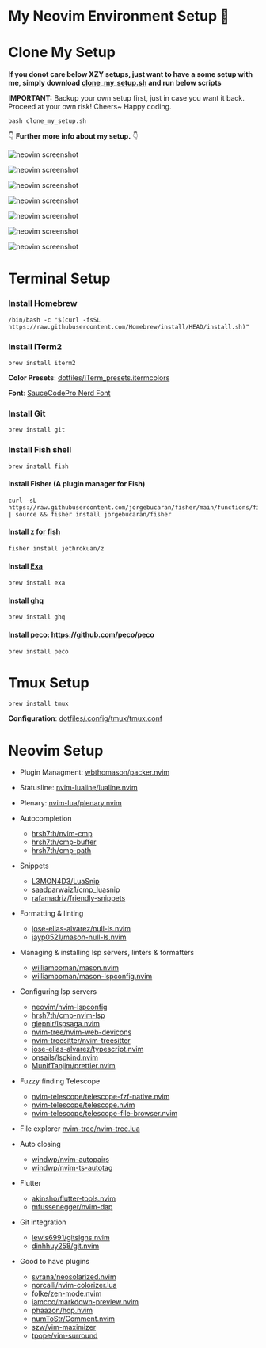 # My Neovim Environment Setup 🚀

# Clone My Setup

**If you donot care below XZY setups, just want to have a some setup with me, simply download [clone_my_setup.sh](https://github.com/nickdevhouse/dotfiles/blob/main/clone_my_setup.sh) and run below scripts**

**IMPORTANT:** Backup your own setup first, just in case you want it back. Proceed at your own risk! Cheers~ Happy coding.

```
bash clone_my_setup.sh
```

👇 **Further more info about my setup.** 👇

![neovim screenshot](./demo/demo_1.png)

![neovim screenshot](./demo/demo_2.png)

![neovim screenshot](./demo/demo_3.png)

![neovim screenshot](./demo/demo_4.png)

![neovim screenshot](./demo/demo_5.png)

![neovim screenshot](./demo/demo_6.png)

![neovim screenshot](./demo/demo_7.png)

# Terminal Setup

### Install Homebrew

```
/bin/bash -c "$(curl -fsSL https://raw.githubusercontent.com/Homebrew/install/HEAD/install.sh)"
```

### Install iTerm2

```
brew install iterm2
```

**Color Presets**: [dotfiles/iTerm_presets.itermcolors](dotfiles/iTerm_presets.itermcolors)

**Font**: [SauceCodePro Nerd Font](https://www.nerdfonts.com/font-downloads)

### Install Git

```
brew install git
```

### Install Fish shell

```
brew install fish
```

#### Install Fisher (A plugin manager for Fish)

```
curl -sL https://raw.githubusercontent.com/jorgebucaran/fisher/main/functions/fisher.fish | source && fisher install jorgebucaran/fisher
```

#### Install [z for fish](https://github.com/jethrokuan/z')

```
fisher install jethrokuan/z
```

#### Install [Exa](https://the.exa.website/)

```
brew install exa
```

#### Install [ghq](https://github.com/x-motemen/ghq)

```
brew install ghq
```

#### Install peco: https://github.com/peco/peco

```
brew install peco
```

# Tmux Setup

```
brew install tmux
```

**Configuration**: [dotfiles/.config/tmux/tmux.conf](dotfiles/.config/tmux/tmux.conf)

# Neovim Setup

- Plugin Managment: [wbthomason/packer.nvim](https://github.com/wbthomason/packer.nvim)

- Statusline: [nvim-lualine/lualine.nvim](https://github.com/nvim-lualine/lualine.nvim)

- Plenary: [nvim-lua/plenary.nvim](https://github.com/nvim-lua/plenary.nvim)

- Autocompletion

  - [hrsh7th/nvim-cmp](https://github.com/hrsh7th/nvim-cmp)
  - [hrsh7th/cmp-buffer](https://github.com/hrsh7th/cmp-buffer)
  - [hrsh7th/cmp-path](https://github.com/hrsh7th/cmp-path)

- Snippets

  - [L3MON4D3/LuaSnip](https://github.com/L3MON4D3/LuaSnip)
  - [saadparwaiz1/cmp_luasnip](https://github.com/saadparwaiz1/cmp_luasnip)
  - [rafamadriz/friendly-snippets](https://github.com/rafamadriz/friendly-snippets)

- Formatting & linting

  - [jose-elias-alvarez/null-ls.nvim](https://github.com/jose-elias-alvarez/null-ls.nvim)
  - [jayp0521/mason-null-ls.nvim](https://github.com/jay-babu/mason-null-ls.nvim)

- Managing & installing lsp servers, linters & formatters

  - [williamboman/mason.nvim](https://github.com/williamboman/mason.nvim)
  - [williamboman/mason-lspconfig.nvim](https://github.com/williamboman/mason-lspconfig.nvim)

- Configuring lsp servers

  - [neovim/nvim-lspconfig](https://github.com/neovim/nvim-lspconfig)
  - [hrsh7th/cmp-nvim-lsp](https://github.com/hrsh7th/cmp-nvim-lsp)
  - [glepnir/lspsaga.nvim](https://github.com/glepnir/lspsaga.nvim)
  - [nvim-tree/nvim-web-devicons](https://github.com/nvim-tree/nvim-web-devicons)
  - [nvim-treesitter/nvim-treesitter](https://github.com/nvim-treesitter/nvim-treesitter)
  - [jose-elias-alvarez/typescript.nvim](https://github.com/jose-elias-alvarez/typescript.nvim)
  - [onsails/lspkind.nvim](https://github.com/onsails/lspkind.nvim)
  - [MunifTanjim/prettier.nvim](https://github.com/MunifTanjim/prettier.nvim)

- Fuzzy finding Telescope

  - [nvim-telescope/telescope-fzf-native.nvim](https://github.com/nvim-telescope/telescope-fzf-native.nvim)
  - [nvim-telescope/telescope.nvim](https://github.com/nvim-telescope/telescope.nvim)
  - [nvim-telescope/telescope-file-browser.nvim](https://github.com/nvim-telescope/telescope-file-browser.nvim)

- File explorer [nvim-tree/nvim-tree.lua](https://github.com/nvim-tree/nvim-tree.lua)

- Auto closing

  - [windwp/nvim-autopairs](https://github.com/windwp/nvim-autopairs)
  - [windwp/nvim-ts-autotag](https://github.com/windwp/nvim-ts-autotag)

- Flutter

  - [akinsho/flutter-tools.nvim](https://github.com/akinsho/flutter-tools.nvim)
  - [mfussenegger/nvim-dap](https://github.com/mfussenegger/nvim-dap)

- Git integration

  - [lewis6991/gitsigns.nvim](https://github.com/lewis6991/gitsigns.nvim)
  - [dinhhuy258/git.nvim](https://github.com/dinhhuy258/git.nvim)

- Good to have plugins
  - [svrana/neosolarized.nvim](https://github.com/svrana/neosolarized.nvim)
  - [norcalli/nvim-colorizer.lua](https://github.com/norcalli/nvim-colorizer.lua)
  - [folke/zen-mode.nvim](https://github.com/folke/zen-mode.nvim)
  - [iamcco/markdown-preview.nvim](https://github.com/iamcco/markdown-preview.nvim)
  - [phaazon/hop.nvim](https://github.com/phaazon/hop.nvim)
  - [numToStr/Comment.nvim](https://github.com/numToStr/Comment.nvim)
  - [szw/vim-maximizer](https://github.com/szw/vim-maximizer)
  - [tpope/vim-surround](https://github.com/tpope/vim-surround)
